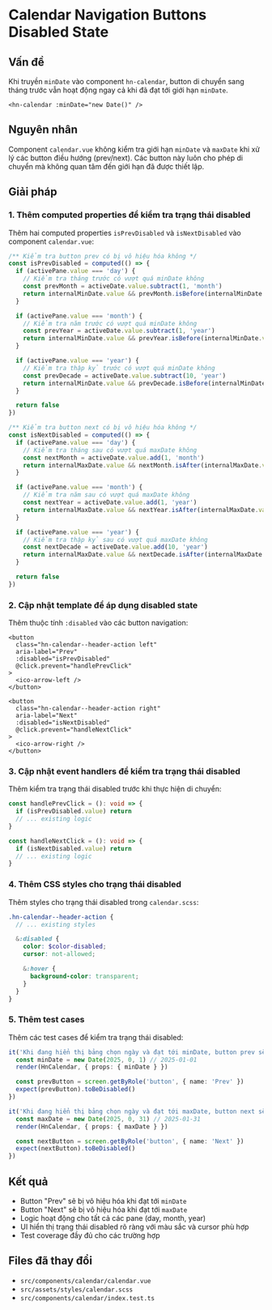 # Calendar Navigation Buttons Disabled State

## Vấn đề

Khi truyền `minDate` vào component `hn-calendar`, button di chuyển sang tháng trước vẫn hoạt động ngay cả khi đã đạt tới giới hạn `minDate`.

```vue
<hn-calendar :minDate="new Date()" />
```

## Nguyên nhân

Component `calendar.vue` không kiểm tra giới hạn `minDate` và `maxDate` khi xử lý các button điều hướng (prev/next). Các button này luôn cho phép di chuyển mà không quan tâm đến giới hạn đã được thiết lập.

## Giải pháp

### 1. Thêm computed properties để kiểm tra trạng thái disabled

Thêm hai computed properties `isPrevDisabled` và `isNextDisabled` vào component `calendar.vue`:

```typescript
/** Kiểm tra button prev có bị vô hiệu hóa không */
const isPrevDisabled = computed(() => {
  if (activePane.value === 'day') {
    // Kiểm tra tháng trước có vượt quá minDate không
    const prevMonth = activeDate.value.subtract(1, 'month')
    return internalMinDate.value && prevMonth.isBefore(internalMinDate.value, 'month')
  }

  if (activePane.value === 'month') {
    // Kiểm tra năm trước có vượt quá minDate không
    const prevYear = activeDate.value.subtract(1, 'year')
    return internalMinDate.value && prevYear.isBefore(internalMinDate.value, 'year')
  }

  if (activePane.value === 'year') {
    // Kiểm tra thập kỷ trước có vượt quá minDate không
    const prevDecade = activeDate.value.subtract(10, 'year')
    return internalMinDate.value && prevDecade.isBefore(internalMinDate.value, 'year')
  }

  return false
})

/** Kiểm tra button next có bị vô hiệu hóa không */
const isNextDisabled = computed(() => {
  if (activePane.value === 'day') {
    // Kiểm tra tháng sau có vượt quá maxDate không
    const nextMonth = activeDate.value.add(1, 'month')
    return internalMaxDate.value && nextMonth.isAfter(internalMaxDate.value, 'month')
  }

  if (activePane.value === 'month') {
    // Kiểm tra năm sau có vượt quá maxDate không
    const nextYear = activeDate.value.add(1, 'year')
    return internalMaxDate.value && nextYear.isAfter(internalMaxDate.value, 'year')
  }

  if (activePane.value === 'year') {
    // Kiểm tra thập kỷ sau có vượt quá maxDate không
    const nextDecade = activeDate.value.add(10, 'year')
    return internalMaxDate.value && nextDecade.isAfter(internalMaxDate.value, 'year')
  }

  return false
})
```

### 2. Cập nhật template để áp dụng disabled state

Thêm thuộc tính `:disabled` vào các button navigation:

```vue
<button
  class="hn-calendar--header-action left"
  aria-label="Prev"
  :disabled="isPrevDisabled"
  @click.prevent="handlePrevClick"
>
  <ico-arrow-left />
</button>

<button
  class="hn-calendar--header-action right"
  aria-label="Next"
  :disabled="isNextDisabled"
  @click.prevent="handleNextClick"
>
  <ico-arrow-right />
</button>
```

### 3. Cập nhật event handlers để kiểm tra trạng thái disabled

Thêm kiểm tra trạng thái disabled trước khi thực hiện di chuyển:

```typescript
const handlePrevClick = (): void => {
  if (isPrevDisabled.value) return
  // ... existing logic
}

const handleNextClick = (): void => {
  if (isNextDisabled.value) return
  // ... existing logic
}
```

### 4. Thêm CSS styles cho trạng thái disabled

Thêm styles cho trạng thái disabled trong `calendar.scss`:

```scss
.hn-calendar--header-action {
  // ... existing styles

  &:disabled {
    color: $color-disabled;
    cursor: not-allowed;

    &:hover {
      background-color: transparent;
    }
  }
}
```

### 5. Thêm test cases

Thêm các test cases để kiểm tra trạng thái disabled:

```typescript
it('Khi đang hiển thị bảng chọn ngày và đạt tới minDate, button prev sẽ bị disabled', () => {
  const minDate = new Date(2025, 0, 1) // 2025-01-01
  render(HnCalendar, { props: { minDate } })

  const prevButton = screen.getByRole('button', { name: 'Prev' })
  expect(prevButton).toBeDisabled()
})

it('Khi đang hiển thị bảng chọn ngày và đạt tới maxDate, button next sẽ bị disabled', () => {
  const maxDate = new Date(2025, 0, 31) // 2025-01-31
  render(HnCalendar, { props: { maxDate } })

  const nextButton = screen.getByRole('button', { name: 'Next' })
  expect(nextButton).toBeDisabled()
})
```

## Kết quả

- Button "Prev" sẽ bị vô hiệu hóa khi đạt tới `minDate`
- Button "Next" sẽ bị vô hiệu hóa khi đạt tới `maxDate`
- Logic hoạt động cho tất cả các pane (day, month, year)
- UI hiển thị trạng thái disabled rõ ràng với màu sắc và cursor phù hợp
- Test coverage đầy đủ cho các trường hợp

## Files đã thay đổi

- `src/components/calendar/calendar.vue`
- `src/assets/styles/calendar.scss`
- `src/components/calendar/index.test.ts`
